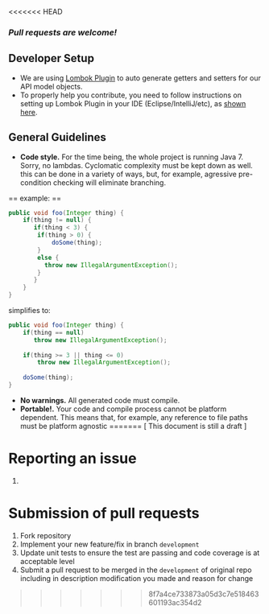 <<<<<<< HEAD
### *Pull requests are welcome!*

Developer Setup
------------------
- We are using [Lombok Plugin](https://projectlombok.org/download.html) to auto generate getters and setters for our API model objects. 
- To properly help you contribute, you need to follow instructions on setting up Lombok Plugin in your IDE (Eclipse/IntelliJ/etc), as [shown here](https://projectlombok.org/download.html).

General Guidelines
------------------

* **Code style.** For the time being, the whole project is running Java 7. Sorry, no lambdas. Cyclomatic complexity must be kept down as well.
this can be done in a variety of ways, but, for example, agressive pre-condition checking will eliminate branching.

== example: ==

```java
public void foo(Integer thing) {
    if(thing != null) {
       if(thing < 3) {
        if(thing > 0) {
            doSome(thing);
        }
        else { 
          throw new IllegalArgumentException();
        }
       } 
    }
}
```

simplifies to:

```java
public void foo(Integer thing) {
    if(thing == null) 
       throw new IllegalArgumentException();
    
    if(thing >= 3 || thing <= 0)
        throw new IllegalArgumentException();
    
    doSome(thing);
}
```

* **No warnings.** All generated code must compile. 
* **Portable!.** Your code and compile process cannot be platform dependent. This means that, for example, any reference 
to file paths must be platform agnostic
=======
[ This document is still a draft ]

Reporting an issue
==================
1. 


Submission of pull requests
===========================
1. Fork repository
2. Implement your new feature/fix in branch `development`
3. Update unit tests to ensure the test are passing and code coverage is at acceptable level 
4. Submit a pull request to be merged in the `development` of original repo including in description modification you made and reason for change
>>>>>>> 8f7a4ce733873a05d3c7e518463601193ac354d2
